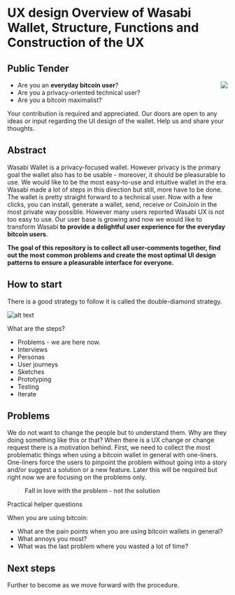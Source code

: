 # UX design Overview of Wasabi Wallet, Structure, Functions and Construction of the UX

## Public Tender

<p align="center">
  <img align="right" src="https://i.imgur.com/Odsc3j5.png">
</p>

- Are you an **everyday bitcoin user**?
- Are you a privacy-oriented technical user?
- Are you a bitcoin maximalist?

Your contribution is required and appreciated. Our doors are open to any ideas or input regarding the UI design of the wallet. Help us and share your thoughts. 


## Abstract

Wasabi Wallet is a privacy-focused wallet. However privacy is the primary goal the wallet also has to be usable - moreover, it should be pleasurable to use. We would like to be the most easy-to-use and intuitive wallet in the era. Wasabi made a lot of steps in this direction but still, more have to be done. The wallet is pretty straight forward to a technical user. Now with a few clicks, you can install, generate a wallet, send, receive or CoinJoin in the most private way possible. However many users reported Wasabi UX is not too easy to use. Our user base is growing and now we would like to transform Wasabi **to provide a delightful user experience for the everyday bitcoin users**.

__The goal of this repository is to collect all user-comments together, find out the most common problems and create the most optimal UI design patterns to ensure a pleasurable interface for everyone.__

## How to start

There is a good strategy to follow it is called the double-diamond strategy.

![alt text](https://i.imgur.com/6gMCwuB.png)

What are the steps?

- Problems - we are here now.
- Interviews
- Personas
- User journeys
- Sketches
- Prototyping
- Testing
- Iterate


## Problems

We do not want to change the people but to understand them. Why are they doing something like this or that? When there is a UX change or change request there is a motivation behind. First, we need to collect the most problematic things when using a bitcoin wallet in general with one-liners. One-liners force the users to pinpoint the problem without going into a story and/or suggest a solution or a new feature. Later this will be required but right now we are focusing on the problems only.

> __Fall in love with the problem - not the solution__

Practical helper questions

When you are using bitcoin:

- What are the pain points when you are using bitcoin wallets in general?
- What annoys you most?
- What was the last problem where you wasted a lot of time?

## Next steps

Further to become as we move forward with the procedure. 
